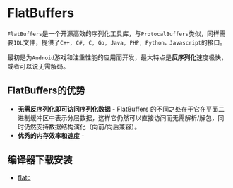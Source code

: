 # FlatBuffers

`FlatBuffers`是一个开源高效的序列化工具库，与`ProtocalBuffers`类似，同样需要`IDL`文件，提供了`C++, C#, C, Go, Java, PHP, Python，Javascript`的接口。

最初是为`Android`游戏和注重性能的应用而开发，最大特点是**反序列化**速度极快，或者可以说无需解码。

## FlatBuffers的优势

* **无需反序列化即可访问序列化数据** - FlatBuffers 的不同之处在于它在平面二进制缓冲区中表示分层数据，这样它仍然可以直接访问而无需解析/解包，同时仍然支持数据结构演化（向前/向后兼容）。
* **优秀的内存效率和速度** - 

## 编译器下载安装

- [flatc](https://github.com/google/flatbuffers/releases/tag/v2.0.0)